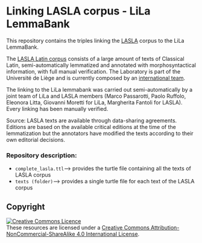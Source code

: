 # Linking LASLA corpus - LiLa LemmaBank


This repository contains the triples linking the [LASLA](http://web.philo.ulg.ac.be/lasla/)  corpus to the LiLa LemmaBank.

The  [LASLA Latin corpus](http://web.philo.ulg.ac.be/lasla/textes-latins-traites/) consists of a large amount of texts of Classical Latin,  semi-automatically lemmatized and annotated with morphosyntactical information, with full manual verification. The Laboratory is part of the Université de Liège and is currently composed by an [international team](http://web.philo.ulg.ac.be/lasla/membres/).

The linking to the LiLa lemmabank was carried out semi-automatically by a joint team of LiLa and LASLA members (Marco Passarotti, Paolo Ruffolo, Eleonora Litta, Giovanni Moretti for LiLa, Margherita Fantoli for LASLA). Every linking has been manually verified.

Source: LASLA texts are available through data-sharing agreements. Editions are based on the available critical editions at the time of the lemmatization but the annotators have modified the texts according to their own editorial decisions.

### Repository description:

 - `complete_lasla.ttl`--> provides the turtle file containing all the texts of LASLA corpus
 - `texts (folder)`--> provides a single turtle file for each text of the LASLA corpus


## Copyright
<a rel="license" href="http://creativecommons.org/licenses/by-nc-sa/4.0/"><img alt="Creative Commons Licence" style="border-width:0" src="https://i.creativecommons.org/l/by-nc-sa/4.0/88x31.png" /></a><br />These resources are licensed under a <a rel="license" href="http://creativecommons.org/licenses/by-nc-sa/4.0/">Creative Commons Attribution-NonCommercial-ShareAlike 4.0 International License</a>.

